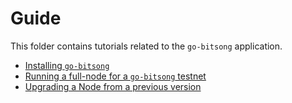 # Guide

This folder contains tutorials related to the `go-bitsong` application.

- [Installing `go-bitsong`](./installation.md)
- [Running a full-node for a `go-bitsong` testnet](./join-testnet.md)
- [Upgrading a Node from a previous version](./upgrade-node.md)